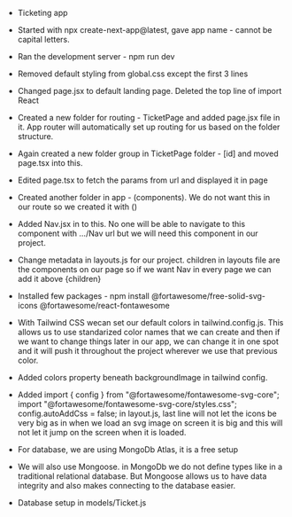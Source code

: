 <!-- @format -->

- Ticketing app

* Started with npx create-next-app@latest, gave app name - cannot be capital letters.

* Ran the development server - npm run dev

* Removed default styling from global.css except the first 3 lines
* Changed page.jsx to default landing page. Deleted the top line of import React
* Created a new folder for routing - TicketPage and added page.jsx file in it. App router will automatically set up routing for us based on the folder structure.
* Again created a new folder group in TicketPage folder - [id] and moved page.tsx into this.
* Edited page.tsx to fetch the params from url and displayed it in page
* Created another folder in app - (components). We do not want this in our route so we created it with ()
* Added Nav.jsx in to this. No one will be able to navigate to this component with .../Nav url but we will need this component in our project.
* Change metadata in layouts.js for our project. children in layouts file are the components on our page so if we want Nav in every page we can add it above {children}
* Installed few packages - npm install @fortawesome/free-solid-svg-icons @fortawesome/react-fontawesome
* With Tailwind CSS wecan set our default colors in tailwind.config.js. This allows us to use standarized color names that we can create and then if we want to change things later in our app, we can change it in one spot and it will push it throughout the project wherever we use that previous color.
* Added colors property beneath backgroundImage in tailwind config.
* Added import { config } from "@fortawesome/fontawesome-svg-core"; import "@fortawesome/fontawesome-svg-core/styles.css"; config.autoAddCss = false; in layout.js, last line will not let the icons be very big as in when we load an svg image on screen it is big and this will not let it jump on the screen when it is loaded.

* For database, we are using MongoDb Atlas, it is a free setup
* We will also use Mongoose. in MongoDb we do not define types like in a traditional relational database. But Mongoose allows us to have data integrity and also makes connecting to the database easier.

* Database setup in models/Ticket.js
